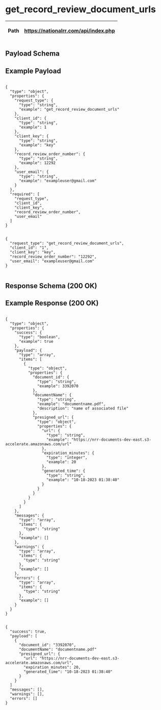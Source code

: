 <h1>get_record_review_document_urls</h1>

| <p>Path</p> | <p class='remove_link'>https://nationalrr.com/api/index.php</p> |
| ----------- | --------------------------------------------------------------- |

<div class='api_container'>
<h2 class='left_title'>Payload Schema</h2>
<h2 class='right_title'>Example Payload</h2>
</div>

<div class='api_container'>

 <div class='api_schema'>
    <code>
{
  "type": "object",
  "properties": {
    "request_type": {
      "type": "string",
      "example": "get_record_review_document_urls"
    },
    "client_id": {
      "type": "string",
      "example": 1
    },
    "client_key": {
      "type": "string",
      "example": "key"
    },
    "record_review_order_number": {
      "type": "string",
      "example": 12292
    },
    "user_email": {
      "type": "string",
      "example": "exampleuser@gmail.com"
    }
  },
  "required": [
    "request_type",
    "client_id",
    "client_key",
    "record_review_order_number",
    "user_email"
  ]
}
    </code>

  </div>

  <div class='api_payload'>
    <code>
{
  "request_type": "get_record_review_document_urls",
  "client_id": "1",
  "client_key": "key",
  "record_review_order_number": "12292",
  "user_email": "exampleuser@gmail.com"
}
    </code>
  </div>

</div>

<div class='api_container'>
<h2 class='left_title'>Response Schema (200 OK)</h2>
<h2 class='right_title'>Example Response (200 OK)</h2>
</div>

<div class = 'api_container'>

  <div class='api_schema'>
    <code>
{
  "type": "object",
  "properties": {
    "success": {
      "type": "boolean",
      "example": true
    },
    "payload": {
      "type": "array",
      "items": [
        {
          "type": "object",
          "properties": {
            "document_id": {
              "type": "string",
              "example": 3392070
            },
            "documentName": {
              "type": "string",
              "example": "documentname.pdf",
              "description": "name of associated file"
            },
            "presigned_url": {
              "type": "object",
              "properties": {
                "url": {
                  "type": "string",
                  "example": "https://nrr-documents-dev-east.s3-accelerate.amazonaws.com/url"
                },
                "expiration_minutes": {
                  "type": "integer",
                  "example": 20
                },
                "generated_time": {
                  "type": "string",
                  "example": "10-18-2023 01:38:40"
                }
              }
            }
          }
        }
      ]
    },
    "messages": {
      "type": "array",
      "items": {
        "type": "string"
      },
      "example": []
    },
    "warnings": {
      "type": "array",
      "items": {
        "type": "string"
      },
      "example": []
    },
    "errors": {
      "type": "array",
      "items": {
        "type": "string"
      },
      "example": []
    }
  }
}
    </code>

  </div>

  <div class='api_response'>
    <code>
{
  "success": true,
  "payload": [
    {
      "document_id": "3392070",
      "documentName": "documentname.pdf"
      "presigned_url": {
        "url": "https://nrr-documents-dev-east.s3-accelerate.amazonaws.com/url",
        "expiration_minutes": 20,
        "generated_time": "10-18-2023 01:38:40"
      }
    }
  ]
  "messages": [],
  "warnings": [],
  "errors": []
}
    </code>
  </div>

</div>
